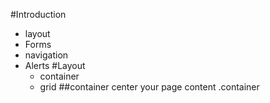 #Introduction
* layout
* Forms 
* navigation
* Alerts
#Layout
    * container
    * grid
 ##container
          center your page content .container

